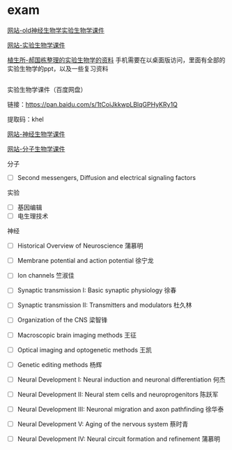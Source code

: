 # exam

[网站-old神经生物学实验生物学课件](http://old.ion.ac.cn/chinese/students/kjxx.asp)

[网站-实验生物学课件](http://www.cebsit.cas.cn/yjs/zxpy/kjxz/syswx/)

[植生所-郝国栋整理的实验生物学的资料](http://Nas-3102.quickconnect.cn/d/s/514459095407829205/Yo8dQ48vy4MR5YcjhkDkTaoIJEMdULns-HrKAXuETMgc_)
手机需要在以桌面版访问，里面有全部的实验生物学的ppt，以及一些复习资料

<img anpai.jpeg/>

实验生物学课件（百度网盘）

链接：https://pan.baidu.com/s/1tCoiJkkwpLBlqGPHyKRy1Q 

提取码：khel 

[网站-神经生物学课件](http://www.cebsit.cas.cn/yjs/zxpy/kjxz/sjswx/)

[网站-分子生物学课件](http://www.sibcb.ac.cn/edu/jiaowu.jsp?ntype=1)

分子
- [ ] Second messengers, Diffusion and electrical signaling factors

实验
- [ ] 基因编辑
- [ ] 电生理技术

神经
- [ ] Historical Overview of Neuroscience	蒲慕明
- [ ] Membrane potential and action potential	徐宁龙
- [ ] Ion channels	竺淑佳
- [ ] Synaptic transmission I: Basic synaptic physiology	徐春
- [ ] Synaptic transmission II: Transmitters and modulators	杜久林
- [ ] Organization of the CNS	梁智锋
- [ ] Macroscopic brain imaging methods	王征
- [ ] Optical imaging and optogenetic methods	王凯
- [ ] Genetic editing methods	杨辉
- [ ] Neural Development I: Neural induction and neuronal differentiation	何杰
- [ ] Neural Development II: Neural stem cells and neuroprogenitors	陈跃军
- [ ] Neural Development III: Neuronal migration and axon pathfinding	徐华泰
- [ ] Neural Development V: Aging of the nervous system	蔡时青
- [ ] Neural Development IV: Neural circuit formation and refinement	蒲慕明

